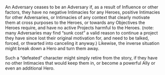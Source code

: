 An Adversary ceases to be an Adversary if, as a result of Influence or other factors, they have no negative Intimacies for any Heroes, positive Intimacies for other Adversaries, or Intimacies of any context that clearly motivate them at cross purposes to the Heroes, or towards any Objectives the  Heroes require, and have no active Projects harmful to the Heroes. (note: many Adversaries may find “sunk cost” a valid reason to continue a project they have since lost their original motivation for, and need to be talked, forced, or thwarted into canceling it anyway.) Likewise, the inverse situation might break down a Hero and turn them away.

Such a “defeated” character might simply retire from the story, if they have no other Intimacies that would keep them in, or become a powerful Ally or even an additional Hero.
